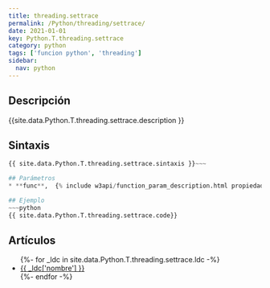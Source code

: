 ```yaml
---
title: threading.settrace
permalink: /Python/threading/settrace/
date: 2021-01-01
key: Python.T.threading.settrace
category: python
tags: ['funcion python', 'threading']
sidebar: 
  nav: python
---
```


## Descripción
{{site.data.Python.T.threading.settrace.description }}

## Sintaxis
~~~python
{{ site.data.Python.T.threading.settrace.sintaxis }}~~~

## Parámetros
* **func**,  {% include w3api/function_param_description.html propiedad=site.data.Python.T.threading.settrace valor="func" %}

## Ejemplo
~~~python
{{ site.data.Python.T.threading.settrace.code}}
~~~

## Artículos
<ul>
{%- for _ldc in site.data.Python.T.threading.settrace.ldc -%}
   <li>
       <a href="{{_ldc['url'] }}">{{ _ldc['nombre'] }}</a>
   </li>
{%- endfor -%}
</ul>
